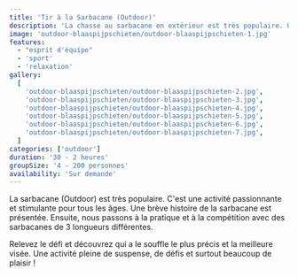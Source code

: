 ```yaml
---
title: 'Tir à la Sarbacane (Outdoor)'
description: 'La chasse au sarbacane en extérieur est très populaire. Une activité passionnante et stimulante pour tous les âges.'
image: 'outdoor-blaaspijpschieten/outdoor-blaaspijpschieten-1.jpg'
features:
  - "esprit d'équipe"
  - 'sport'
  - 'relaxation'
gallery:
  [
    'outdoor-blaaspijpschieten/outdoor-blaaspijpschieten-2.jpg',
    'outdoor-blaaspijpschieten/outdoor-blaaspijpschieten-3.jpg',
    'outdoor-blaaspijpschieten/outdoor-blaaspijpschieten-4.jpg',
    'outdoor-blaaspijpschieten/outdoor-blaaspijpschieten-5.jpg',
    'outdoor-blaaspijpschieten/outdoor-blaaspijpschieten-6.jpg',
    'outdoor-blaaspijpschieten/outdoor-blaaspijpschieten-7.jpg',
  ]
categories: ['outdoor']
duration: '30 - 2 heures'
groupSize: '4 - 200 personnes'
availability: 'Sur demande'
---
```


La sarbacane (Outdoor) est très populaire. C'est une activité passionnante et stimulante pour tous les âges. Une brève histoire de la sarbacane est présentée. Ensuite, nous passons à la pratique et à la compétition avec des sarbacanes de 3 longueurs différentes.

Relevez le défi et découvrez qui a le souffle le plus précis et la meilleure visée. Une activité pleine de suspense, de défis et surtout beaucoup de plaisir !
